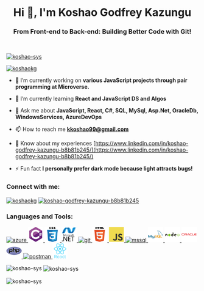 <h1 align="center">Hi 👋, I'm Koshao Godfrey Kazungu</h1>
<h3 align="center">From Front-end to Back-end: Building Better Code with Git!</h3><br>
<p align="left"> <a href="https://github.com/ryo-ma/github-profile-trophy"><img src="https://github-profile-trophy.vercel.app/?username=koshao-sys" alt="koshao-sys" /></a> </p>

<p align="left"> <a href="https://twitter.com/koshaokg" target="blank"><img src="https://img.shields.io/twitter/follow/koshaokg?logo=twitter&style=for-the-badge" alt="koshaokg" /></a> </p>

- 🔭 I’m currently working on **various JavaScript projects through pair programming at Microverse.**

- 🌱 I’m currently learning **React and JavaScript DS and Algos**

- 💬 Ask me about **JavaScript, React, C#, SQL, MySql, Asp.Net, OracleDb, WindowsServices, AzureDevOps**

- 📫 How to reach me **kkoshao99@gmail.com**

- 📄 Know about my experiences [https://www.linkedin.com/in/koshao-godfrey-kazungu-b8b81b245/](https://www.linkedin.com/in/koshao-godfrey-kazungu-b8b81b245/)

- ⚡ Fun fact **I personally prefer dark mode because light attracts bugs!**

<h3 align="left">Connect with me:</h3>
<p align="left">
<a href="https://twitter.com/koshaokg" target="blank"><img align="center" src="https://raw.githubusercontent.com/rahuldkjain/github-profile-readme-generator/master/src/images/icons/Social/twitter.svg" alt="koshaokg" height="30" width="40" /></a>
<a href="https://linkedin.com/in/koshao-godfrey-kazungu-b8b81b245" target="blank"><img align="center" src="https://raw.githubusercontent.com/rahuldkjain/github-profile-readme-generator/master/src/images/icons/Social/linked-in-alt.svg" alt="koshao-godfrey-kazungu-b8b81b245" height="30" width="40" /></a>
</p>

<h3 align="left">Languages and Tools:</h3>
<p align="left"> <a href="https://azure.microsoft.com/en-in/" target="_blank" rel="noreferrer"> <img src="https://www.vectorlogo.zone/logos/microsoft_azure/microsoft_azure-icon.svg" alt="azure" width="40" height="40"/> </a> <a href="https://www.w3schools.com/cs/" target="_blank" rel="noreferrer"> <img src="https://raw.githubusercontent.com/devicons/devicon/master/icons/csharp/csharp-original.svg" alt="csharp" width="40" height="40"/> </a> <a href="https://www.w3schools.com/css/" target="_blank" rel="noreferrer"> <img src="https://raw.githubusercontent.com/devicons/devicon/master/icons/css3/css3-original-wordmark.svg" alt="css3" width="40" height="40"/> </a> <a href="https://dotnet.microsoft.com/" target="_blank" rel="noreferrer"> <img src="https://raw.githubusercontent.com/devicons/devicon/master/icons/dot-net/dot-net-original-wordmark.svg" alt="dotnet" width="40" height="40"/> </a> <a href="https://git-scm.com/" target="_blank" rel="noreferrer"> <img src="https://www.vectorlogo.zone/logos/git-scm/git-scm-icon.svg" alt="git" width="40" height="40"/> </a> <a href="https://www.w3.org/html/" target="_blank" rel="noreferrer"> <img src="https://raw.githubusercontent.com/devicons/devicon/master/icons/html5/html5-original-wordmark.svg" alt="html5" width="40" height="40"/> </a> <a href="https://developer.mozilla.org/en-US/docs/Web/JavaScript" target="_blank" rel="noreferrer"> <img src="https://raw.githubusercontent.com/devicons/devicon/master/icons/javascript/javascript-original.svg" alt="javascript" width="40" height="40"/> </a> <a href="https://www.microsoft.com/en-us/sql-server" target="_blank" rel="noreferrer"> <img src="https://www.svgrepo.com/show/303229/microsoft-sql-server-logo.svg" alt="mssql" width="40" height="40"/> </a> <a href="https://www.mysql.com/" target="_blank" rel="noreferrer"> <img src="https://raw.githubusercontent.com/devicons/devicon/master/icons/mysql/mysql-original-wordmark.svg" alt="mysql" width="40" height="40"/> </a> <a href="https://nodejs.org" target="_blank" rel="noreferrer"> <img src="https://raw.githubusercontent.com/devicons/devicon/master/icons/nodejs/nodejs-original-wordmark.svg" alt="nodejs" width="40" height="40"/> </a> <a href="https://www.oracle.com/" target="_blank" rel="noreferrer"> <img src="https://raw.githubusercontent.com/devicons/devicon/master/icons/oracle/oracle-original.svg" alt="oracle" width="40" height="40"/> </a> <a href="https://www.php.net" target="_blank" rel="noreferrer"> <img src="https://raw.githubusercontent.com/devicons/devicon/master/icons/php/php-original.svg" alt="php" width="40" height="40"/> </a> <a href="https://postman.com" target="_blank" rel="noreferrer"> <img src="https://www.vectorlogo.zone/logos/getpostman/getpostman-icon.svg" alt="postman" width="40" height="40"/> </a> <a href="https://reactjs.org/" target="_blank" rel="noreferrer"> <img src="https://raw.githubusercontent.com/devicons/devicon/master/icons/react/react-original-wordmark.svg" alt="react" width="40" height="40"/> </a> </p>

<p><img align="left" src="https://github-readme-stats.vercel.app/api/top-langs?username=koshao-sys&show_icons=true&locale=en&layout=compact" alt="koshao-sys" /></p>

<p>&nbsp;<img align="center" src="https://github-readme-stats.vercel.app/api?username=koshao-sys&show_icons=true&locale=en" alt="koshao-sys" /></p>

<p><img align="center" src="https://github-readme-streak-stats.herokuapp.com/?user=koshao-sys&" alt="koshao-sys" /></p>
